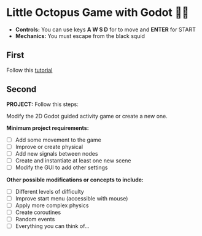 # Little Octopus Game with Godot 🦑🐙

* **Controls:** You can use keys **A W S D** for to move and **ENTER** for START
* **Mechanics:** You must escape from the black squid

## First
Follow this [tutorial](https://docs.godotengine.org/en/stable/getting_started/first_2d_game/index.html) 

## Second
**PROJECT:** Follow this steps:

Modify the 2D Godot guided activity game or create a new one.

**Minimum project requirements:**

- [ ] Add some movement to the game
- [ ] Improve or create physical
- [ ] Add new signals between nodes
- [ ] Create and instantiate at least one new scene
- [ ] Modify the GUI to add other settings

**Other possible modifications or concepts to include:**

- [ ] Different levels of difficulty
- [ ] Improve start menu (accessible with mouse)
- [ ] Apply more complex physics
- [ ] Create coroutines
- [ ] Random events
- [ ] Everything you can think of...
